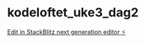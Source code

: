 # kodeloftet_uke3_dag2

[Edit in StackBlitz next generation editor ⚡️](https://stackblitz.com/~/github.com/Linneah1/kodeloftet_uke3_dag2)